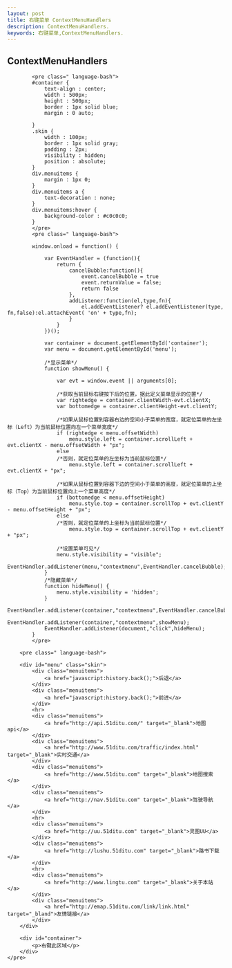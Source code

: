 ```yaml
---
layout: post
title: 右键菜单 ContextMenuHandlers
description: ContextMenuHandlers.
keywords: 右键菜单,ContextMenuHandlers.
---
```



<div class="entry-content clearfix">
    <h2>ContextMenuHandlers</h2>

            <pre class=" language-bash">
            #container {
                text-align : center;
                width : 500px;
                height : 500px;
                border : 1px solid blue;
                margin : 0 auto;

            }
            .skin {
                width : 100px;
                border : 1px solid gray;
                padding : 2px;
                visibility : hidden;
                position : absolute;
            }
            div.menuitems {
                margin : 1px 0;
            }
            div.menuitems a {
                text-decoration : none;
            }
            div.menuitems:hover {
                background-color : #c0c0c0;
            }
            </pre>
            <pre class=" language-bash">

            window.onload = function() {

                var EventHandler = (function(){
                    return {
                        cancelBubble:function(){
                            event.cancelBubble = true
                            event.returnValue = false;
                            return false
                        },
                        addListener:function(el,type,fn){
                            el.addEventListener? el.addEventListener(type, fn,false):el.attachEvent( 'on' + type,fn);
                        }
                    }
                })();

                var container = document.getElementById('container');
                var menu = document.getElementById('menu');

                /*显示菜单*/
                function showMenu() {

                    var evt = window.event || arguments[0];

                    /*获取当前鼠标右键按下后的位置，据此定义菜单显示的位置*/
                    var rightedge = container.clientWidth-evt.clientX;
                    var bottomedge = container.clientHeight-evt.clientY;

                    /*如果从鼠标位置到容器右边的空间小于菜单的宽度，就定位菜单的左坐标（Left）为当前鼠标位置向左一个菜单宽度*/
                    if (rightedge < menu.offsetWidth)
                        menu.style.left = container.scrollLeft + evt.clientX - menu.offsetWidth + "px";
                    else
                    /*否则，就定位菜单的左坐标为当前鼠标位置*/
                        menu.style.left = container.scrollLeft + evt.clientX + "px";

                    /*如果从鼠标位置到容器下边的空间小于菜单的高度，就定位菜单的上坐标（Top）为当前鼠标位置向上一个菜单高度*/
                    if (bottomedge < menu.offsetHeight)
                        menu.style.top = container.scrollTop + evt.clientY - menu.offsetHeight + "px";
                    else
                    /*否则，就定位菜单的上坐标为当前鼠标位置*/
                        menu.style.top = container.scrollTop + evt.clientY + "px";

                    /*设置菜单可见*/
                    menu.style.visibility = "visible";
                    EventHandler.addListener(menu,"contextmenu",EventHandler.cancelBubble);
                }
                /*隐藏菜单*/
                function hideMenu() {
                    menu.style.visibility = 'hidden';
                }
                EventHandler.addListener(container,"contextmenu",EventHandler.cancelBubble);
                EventHandler.addListener(container,"contextmenu",showMenu);
                EventHandler.addListener(document,"click",hideMenu);
            }
            </pre>

        <pre class=" language-bash">

        <div id="menu" class="skin">
            <div class="menuitems">
                <a href="javascript:history.back();">后退</a>
            </div>
            <div class="menuitems">
                <a href="javascript:history.back();">前进</a>
            </div>
            <hr>
            <div class="menuitems">
                <a href="http://api.51ditu.com/" target="_blank">地图api</a>
            </div>
            <div class="menuitems">
                <a href="http://www.51ditu.com/traffic/index.html" target="_blank">实时交通</a>
            </div>
            <div class="menuitems">
                <a href="http://www.51ditu.com" target="_blank">地图搜索</a>
            </div>
            <div class="menuitems">
                <a href="http://nav.51ditu.com" target="_blank">驾驶导航</a>
            </div>
            <hr>
            <div class="menuitems">
                <a href="http://uu.51ditu.com" target="_blank">灵图UU</a>
            </div>
            <div class="menuitems">
                <a href="http://lushu.51ditu.com" target="_blank">路书下载</a>
            </div>
            <hr>
            <div class="menuitems">
                <a href="http://www.lingtu.com" target="_blank">关于本站</a>
            </div>
            <div class="menuitems">
                <a href="http://emap.51ditu.com/link/link.html" target="_bland">友情链接</a>
            </div>
        </div>

        <div id="container">
            <p>右键此区域</p>
        </div>
    </pre>

</div>